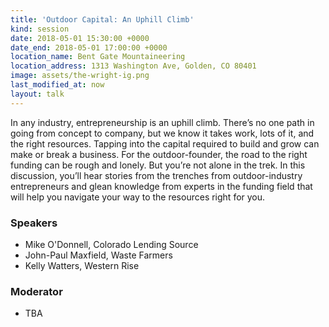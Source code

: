 ```yaml
---
title: 'Outdoor Capital: An Uphill Climb'
kind: session
date: 2018-05-01 15:30:00 +0000
date_end: 2018-05-01 17:00:00 +0000
location_name: Bent Gate Mountaineering
location_address: 1313 Washington Ave, Golden, CO 80401
image: assets/the-wright-ig.png
last_modified_at: now
layout: talk
---
```

In any industry, entrepreneurship is an uphill climb. There’s no one path in going from concept to company, but we know it takes work, lots of it, and the right resources. Tapping into the capital required to build and grow can make or break a business. For the outdoor-founder, the road to the right funding can be rough and lonely. But you’re not alone in the trek. In this discussion, you’ll hear stories from the trenches from outdoor-industry entrepreneurs and glean knowledge from experts in the funding field that will help you navigate your way to the resources right for you.

### Speakers

* Mike O'Donnell, Colorado Lending Source
* John-Paul Maxfield, Waste Farmers
* Kelly Watters, Western Rise

### Moderator

* TBA